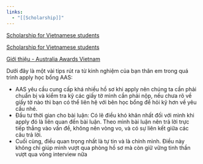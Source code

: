 ```yaml
---
links:
  - "[[Scholarship]]"
---
```

[Scholarship for Vietnamese students](https://www.facebook.com/ScholarshipforVietnameseStudents/posts/pfbid02xwBbWV5McvoYRZQwUmtdhJ99tihgoURj3tkQAmKRFsoPcoutpJV2hDf4iRQw6fpal?__cft__%5B0%5D=AZX3koFYB4IZIwFrfWf1HyggroKLvS9xsyGmQ7L3JzrR7bCSJUWVIeTSM1TaElwHYm1YFVXpdbzx7uxWIX-NKp0hYqoQz3DGV1n-h3YbzGviXw_pq_qaeGhi5ed_3xJwSn_bVPNtxMSIduKCsgxAn8OQDCqeYe7Q-KU1CPrgq-SKBA&__tn__=,O,P-y-R)

[Scholarship for Vietnamese students](https://www.facebook.com/ScholarshipforVietnameseStudents/posts/pfbid036NnGvC9ahXFDbPFeXExmcEosJUdoB5sLtkSC5GwCs7voSJ3Lr5JNCKrs9apad8c5l?__cft__%5B0%5D=AZVhVDlp3v6krZY-UPIsfTvqqYrxNjJZALL3vyxhT9PgGBz2xlacl7zX7GZi7bj4IH3XJNnzMxhv8KGTkaAIvddA2ABKVJo0x7KZcl9ENDiu-tBADqVlPMtrwiQ3dW5nIVwHJgCIL0MeAy46bWJC3a-b7kWmLzUHXUxKn6NKCZ_F4g&__tn__=,O,P-y-R)

[Giới thiệu - Australia Awards Vietnam](https://australiaawardsvietnam.org/ung-vien/australia-awards-scholarships-3/)

Dưới đây là một vài tips rút ra từ kinh nghiệm của bạn thân em trong quá trình apply học bổng AAS:

- AAS yêu cầu cung cấp khá nhiều hồ sơ khi apply nên chúng ta cần phải chuẩn bị và kiểm tra kỹ các giấy tờ mình cần phải nộp, nếu chưa rõ về giấy tờ nào thì bạn có thể liên hệ với bên học bổng để hỏi kỹ hơn về yêu cầu nhé.
- Đầu tư thời gian cho bài luận: Có lẽ điều khó khăn nhất đối với mình khi apply đó là liên quan đến bài luận. Theo mình bài luận nên trả lời trực tiếp thẳng vào vấn đề, không nên vòng vo, và có sự liên kết giữa các câu trả lời.
- Cuối cùng, điều quan trọng nhất là tự tin và là chính mình. Điều này không chỉ giúp mình vượt qua phòng hồ sơ mà còn giữ vững tinh thần vượt qua vòng interview nữa
